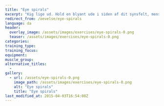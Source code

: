 ```yaml
---
title: "Eye spirals"
excerpt: "Kig lige ud. Hold en blyant ude i siden af dit synsfelt, mens du bliver ved med at kigge ligeud. Før langsomt blyanten rundt i en cirkel, mens du følger blyanten med øjnene uden at flytte hovedet. Start med små cirkler - og lav dem større, når du bliver bedre til øvelsen."
redirect_from: /oevelse/eye-spirals
language: da
header:
  overlay_image: /assets/images/exercises/eye-spirals-0.png
  teaser: /assets/images/exercises/eye-spirals-0.png
categories:
training_type: 
training_focus: 
equipment:
muscle_group:
alternative_titles:
  - 
gallery:
  - url: /assets/eye-spirals-0.png
    image_path: /assets/images/exercises/eye-spirals-0.png
    alt: "Eye spirals"
    title: "Eye spirals"
last_modified_at: 2015-04-03T16:54:08Z
---
```



